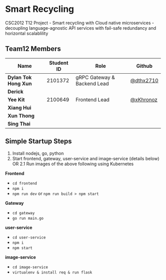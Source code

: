 # Smart Recycling
CSC2012 T12 Project - Smart recycling with Cloud native microservices - decoupling language-agnostic API services with fail-safe redundancy and horizontal scalablility

## Team12 Members
Name | Student ID | Role | Github
--- | --- | --- | ---
**Dylan Tok Hong Xun** | 2101372 | gRPC Gateway & Backend Lead | [@dthx2710](https://github.com/dthx2710)
**Derick** | | | 
**Yee Kit** | 2100649 | Frontend Lead | [@xKhronoz](https://github.com/xKhronoz)
**Xiang Hui** | | | 
**Xun Thong** | | | 
**Sing Thai** | | | 

## Simple Startup Steps
1. Install nodejs, go, python
2. Start frontend, gateway, user-service and image-service (details below)
OR
2.1 Run images of the above following using Kubernetes

**Frontend**
- `cd frontend`
-   `npm i`
-   `npm run dev` or `npm run build > npm start`

**Gateway**
- `cd gateway`
- `go run main.go`

**user-service**
- `cd user-service`
- `npm i`
- `npm start`

**image-service**
- `cd image-service`
- `virtualenv & install req & run flask`
